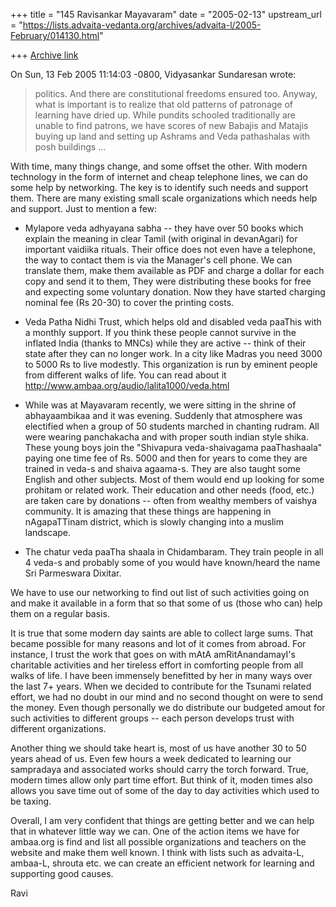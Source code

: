 +++
title = "145 Ravisankar Mayavaram"
date = "2005-02-13"
upstream_url = "https://lists.advaita-vedanta.org/archives/advaita-l/2005-February/014130.html"

+++
[Archive link](https://lists.advaita-vedanta.org/archives/advaita-l/2005-February/014130.html)

On Sun, 13 Feb 2005 11:14:03 -0800, Vidyasankar Sundaresan
<svidyasankar at hotmail.com> wrote:


> politics. And there are constitutional freedoms ensured too. Anyway, what is
> important is to realize that old patterns of patronage of learning have
> dried up. While pundits schooled traditionally are unable to find patrons,
> we have scores of new Babajis and Matajis buying up land and setting up
> Ashrams and Veda pathashalas with posh buildings ...
> 

With time, many things change, and some offset the other. With modern
technology in the form of internet and cheap telephone lines, we can
do some help by networking. The key is to identify such needs and
support them.   There are many existing small scale organizations
which needs help and support. Just to mention a few:

* Mylapore veda adhyayana sabha -- they have over 50 books which
explain the meaning in clear Tamil (with original in devanAgari) for
important vaidiika rituals. Their office does not even have a
telephone, the way to contact them is via the Manager's cell phone. 
We can translate them, make them available as PDF and charge a dollar
for each copy and send it to them, They were distributing these books
for free and expecting some voluntary donation. Now they have started
charging nominal fee (Rs 20-30) to cover the printing costs.


* Veda Patha Nidhi Trust, which helps  old and disabled veda paaThis
with a monthly support. If you think these people cannot survive in
the inflated India (thanks to MNCs) while they are active -- think of
their state after they can no longer work. In a city like Madras you
need 3000 to 5000 Rs to live modestly. This organization is run by
eminent people from different walks of life.   You can read about it
http://www.ambaa.org/audio/lalita1000/veda.html

* While was at Mayavaram recently, we were sitting in the shrine of
abhayaambikaa and it was evening. Suddenly that atmosphere was
electified when a group of 50 students marched in chanting rudram. All
were wearing panchakacha and with proper south indian style shika.
These young boys join the "Shivapura veda-shaivagama paaThashaala"
paying one time fee of Rs. 5000 and then for years to come  they are
trained in veda-s and shaiva agaama-s. They are also taught some
English and other subjects.  Most of them would end up looking for
some prohitam or related work. Their education and  other needs (food,
etc.) are taken care by  donations -- often from wealthy members of
vaishya community.   It is amazing that these things are happening in
nAgapaTTinam district, which is slowly changing into a muslim
landscape.

* The chatur  veda paaTha shaala in Chidambaram. They train people  in
all 4 veda-s and probably some of you would have known/heard the name
Sri Parmeswara Dixitar.

We have to use our networking to find  out list of such activities
going on and make it available in a form that  so that some of us
(those who can) help them on a regular basis.

It is true that some modern day saints are able to collect large sums.
That  became possible for many reasons and lot of it comes from
abroad.  For instance, I trust the work that goes on with mAtA
amRitAnandamayI's charitable activities and her  tireless effort in
comforting people from all walks of life. I have been immensely
benefitted by her in many ways over the last 7+ years.  When we
decided to contribute for the Tsunami related effort, we had no doubt
in our mind and no second thought on were to send the money.  Even
though personally we do distribute our  budgeted amout for such
activities to different groups -- each person develops trust with
different organizations.

Another thing we should take heart is, most of us have another 30 to
50 years ahead of us.  Even few hours a week dedicated to learning our
sampradaya and associated works should carry the torch forward.  True,
modern times allow only part time effort. But think of it, moden times
also allows you save time out of some of the day to day activities
which used to be taxing.

Overall, I am very confident that things are getting better and we can
help that in whatever little way we can.  One of the action items we
have for ambaa.org is find and list all possible organizations and
teachers on the website and make them well known. I think with lists
such as advaita-L, ambaa-L, shrouta etc. we can create an efficient
network for learning and supporting good causes.

Ravi

